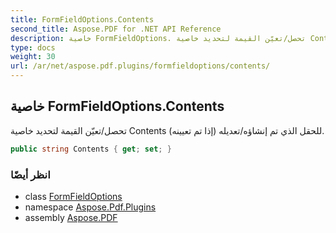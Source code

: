 ```yaml
---
title: FormFieldOptions.Contents
second_title: Aspose.PDF for .NET API Reference
description: خاصية FormFieldOptions. تحصل/تعيّن القيمة لتحديد خاصية Contents للحقل الذي تم إنشاؤه/تعديله إذا تم تعيينه
type: docs
weight: 30
url: /ar/net/aspose.pdf.plugins/formfieldoptions/contents/
---
```

## خاصية FormFieldOptions.Contents

تحصل/تعيّن القيمة لتحديد خاصية Contents للحقل الذي تم إنشاؤه/تعديله (إذا تم تعيينه).

```csharp
public string Contents { get; set; }
```

### انظر أيضًا

* class [FormFieldOptions](../)
* namespace [Aspose.Pdf.Plugins](../../../aspose.pdf.plugins/)
* assembly [Aspose.PDF](../../../)